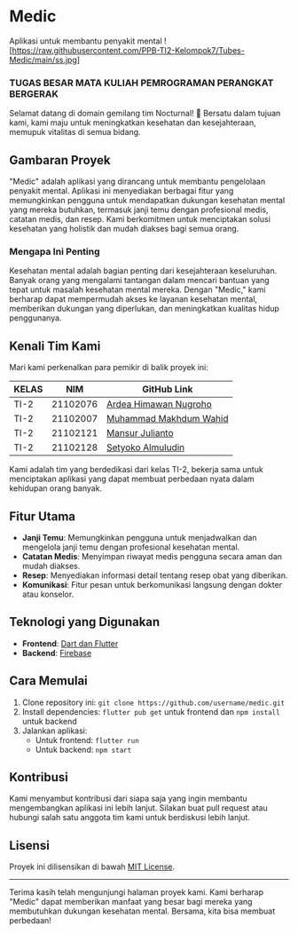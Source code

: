 # Medic
Aplikasi untuk membantu penyakit mental
![https://raw.githubusercontent.com/PPB-TI2-Kelompok7/Tubes-Medic/main/ss.jpg]

### TUGAS BESAR MATA KULIAH PEMROGRAMAN PERANGKAT BERGERAK

Selamat datang di domain gemilang tim Nocturnal! 🌟 Bersatu dalam tujuan kami, kami maju untuk meningkatkan kesehatan dan kesejahteraan, memupuk vitalitas di semua bidang.

## Gambaran Proyek

"Medic" adalah aplikasi yang dirancang untuk membantu pengelolaan penyakit mental. Aplikasi ini menyediakan berbagai fitur yang memungkinkan pengguna untuk mendapatkan dukungan kesehatan mental yang mereka butuhkan, termasuk janji temu dengan profesional medis, catatan medis, dan resep. Kami berkomitmen untuk menciptakan solusi kesehatan yang holistik dan mudah diakses bagi semua orang.

### Mengapa Ini Penting

Kesehatan mental adalah bagian penting dari kesejahteraan keseluruhan. Banyak orang yang mengalami tantangan dalam mencari bantuan yang tepat untuk masalah kesehatan mental mereka. Dengan "Medic," kami berharap dapat mempermudah akses ke layanan kesehatan mental, memberikan dukungan yang diperlukan, dan meningkatkan kualitas hidup penggunanya.

## Kenali Tim Kami

Mari kami perkenalkan para pemikir di balik proyek ini:

| KELAS | NIM      | GitHub Link                              |
|-------|----------|------------------------------------------|
| TI-2  | 21102076 | [Ardea Himawan Nugroho](https://github.com/ardeahimawan) |
| TI-2  | 21102007 | [Muhammad Makhdum Wahid](https://github.com/muhammadmakhdum) |
| TI-2  | 21102121 | [Mansur Julianto](https://github.com/mansurjulianto) |
| TI-2  | 21102128 | [Setyoko Almuludin](https://github.com/setyokoalmuludin) |

Kami adalah tim yang berdedikasi dari kelas TI-2, bekerja sama untuk menciptakan aplikasi yang dapat membuat perbedaan nyata dalam kehidupan orang banyak.

## Fitur Utama

- **Janji Temu**: Memungkinkan pengguna untuk menjadwalkan dan mengelola janji temu dengan profesional kesehatan mental.
- **Catatan Medis**: Menyimpan riwayat medis pengguna secara aman dan mudah diakses.
- **Resep**: Menyediakan informasi detail tentang resep obat yang diberikan.
- **Komunikasi**: Fitur pesan untuk berkomunikasi langsung dengan dokter atau konselor.

## Teknologi yang Digunakan

- **Frontend**: [Dart dan Flutter](https://flutter.dev/)
- **Backend**: [Firebase](https://firebase.google.com/)

## Cara Memulai

1. Clone repository ini: `git clone https://github.com/username/medic.git`
2. Install dependencies: `flutter pub get` untuk frontend dan `npm install` untuk backend
3. Jalankan aplikasi:
   - Untuk frontend: `flutter run`
   - Untuk backend: `npm start`

## Kontribusi

Kami menyambut kontribusi dari siapa saja yang ingin membantu mengembangkan aplikasi ini lebih lanjut. Silakan buat pull request atau hubungi salah satu anggota tim kami untuk berdiskusi lebih lanjut.

## Lisensi

Proyek ini dilisensikan di bawah [MIT License](LICENSE).

---

Terima kasih telah mengunjungi halaman proyek kami. Kami berharap "Medic" dapat memberikan manfaat yang besar bagi mereka yang membutuhkan dukungan kesehatan mental. Bersama, kita bisa membuat perbedaan!

